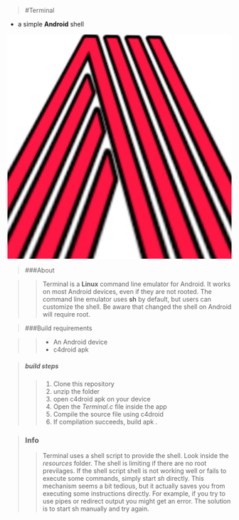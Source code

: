 > #Terminal 
- a simple **Android** shell

![icon](icon.png "Title")



> ###About


>> Terminal is a **Linux** command line emulator for Android. It works on most Android devices, even if they are not rooted. The command line emulator uses **sh** by default, but users can customize the shell. Be aware that changed the shell on Android will require root.


> ###Build requirements

>> * An Android device 
>> * c4droid apk

> ##### build steps
>> 1. Clone this repository
>> 2. unzip the folder
>> 3. open c4droid apk on your device
>> 4. Open the *Terminal.c* file inside the app
>> 5. Compile the source file using c4droid
>> 6. If compilation succeeds, build apk .


> ### Info
>> Terminal uses a shell script to provide the shell. Look inside the *resources* folder. The shell is limiting if there are no root previlages. If the shell script shell is not working well or fails to execute some commands, simply start *sh* directly. This mechanism seems a bit tedious, but it actually saves you from executing some instructions directly. For example, if you try to use pipes or redirect output you might get an error. The solution is to start sh manually and try again. 
